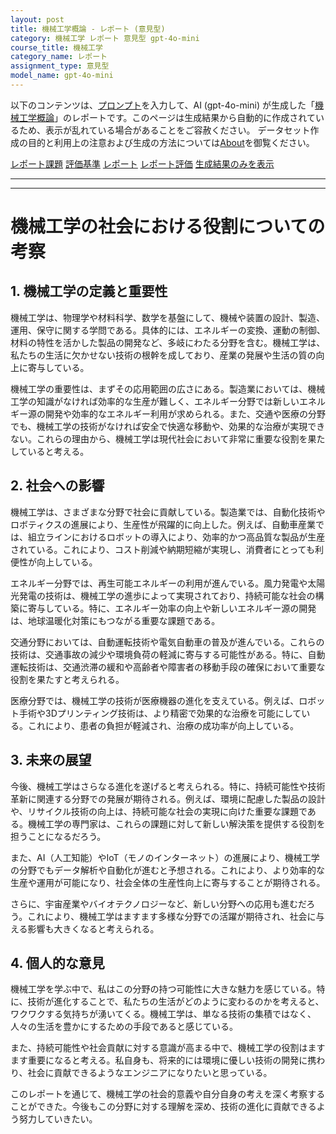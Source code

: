 ```yaml
---
layout: post
title: 機械工学概論 - レポート (意見型)
category: 機械工学 レポート 意見型 gpt-4o-mini
course_title: 機械工学
category_name: レポート
assignment_type: 意見型
model_name: gpt-4o-mini
---
```


以下のコンテンツは、[プロンプト](http://127.0.0.1:8000/generated/機械工学/gpt-4o-mini/prompt_レポート-意見型.md)を入力して、AI (gpt-4o-mini) が生成した「[機械工学概論](/contents/機械工学/)」のレポートです。このページは生成結果から自動的に作成されているため、表示が乱れている場合があることをご容赦ください。
データセット作成の目的と利用上の注意および生成の方法については[About](/About)を御覧ください。

[レポート課題](../レポート課題-意見型)
[評価基準](../評価基準-意見型)
[レポート](../レポート-意見型)
[レポート評価](../レポート評価-意見型)
[生成結果のみを表示](http://127.0.0.1:8000/generated/機械工学/gpt-4o-mini/レポート-意見型.md)
  

***
***
  
# 機械工学の社会における役割についての考察

## 1. 機械工学の定義と重要性

機械工学は、物理学や材料科学、数学を基盤にして、機械や装置の設計、製造、運用、保守に関する学問である。具体的には、エネルギーの変換、運動の制御、材料の特性を活かした製品の開発など、多岐にわたる分野を含む。機械工学は、私たちの生活に欠かせない技術の根幹を成しており、産業の発展や生活の質の向上に寄与している。

機械工学の重要性は、まずその応用範囲の広さにある。製造業においては、機械工学の知識がなければ効率的な生産が難しく、エネルギー分野では新しいエネルギー源の開発や効率的なエネルギー利用が求められる。また、交通や医療の分野でも、機械工学の技術がなければ安全で快適な移動や、効果的な治療が実現できない。これらの理由から、機械工学は現代社会において非常に重要な役割を果たしていると考える。

## 2. 社会への影響

機械工学は、さまざまな分野で社会に貢献している。製造業では、自動化技術やロボティクスの進展により、生産性が飛躍的に向上した。例えば、自動車産業では、組立ラインにおけるロボットの導入により、効率的かつ高品質な製品が生産されている。これにより、コスト削減や納期短縮が実現し、消費者にとっても利便性が向上している。

エネルギー分野では、再生可能エネルギーの利用が進んでいる。風力発電や太陽光発電の技術は、機械工学の進歩によって実現されており、持続可能な社会の構築に寄与している。特に、エネルギー効率の向上や新しいエネルギー源の開発は、地球温暖化対策にもつながる重要な課題である。

交通分野においては、自動運転技術や電気自動車の普及が進んでいる。これらの技術は、交通事故の減少や環境負荷の軽減に寄与する可能性がある。特に、自動運転技術は、交通渋滞の緩和や高齢者や障害者の移動手段の確保において重要な役割を果たすと考えられる。

医療分野では、機械工学の技術が医療機器の進化を支えている。例えば、ロボット手術や3Dプリンティング技術は、より精密で効果的な治療を可能にしている。これにより、患者の負担が軽減され、治療の成功率が向上している。

## 3. 未来の展望

今後、機械工学はさらなる進化を遂げると考えられる。特に、持続可能性や技術革新に関連する分野での発展が期待される。例えば、環境に配慮した製品の設計や、リサイクル技術の向上は、持続可能な社会の実現に向けた重要な課題である。機械工学の専門家は、これらの課題に対して新しい解決策を提供する役割を担うことになるだろう。

また、AI（人工知能）やIoT（モノのインターネット）の進展により、機械工学の分野でもデータ解析や自動化が進むと予想される。これにより、より効率的な生産や運用が可能になり、社会全体の生産性向上に寄与することが期待される。

さらに、宇宙産業やバイオテクノロジーなど、新しい分野への応用も進むだろう。これにより、機械工学はますます多様な分野での活躍が期待され、社会に与える影響も大きくなると考えられる。

## 4. 個人的な意見

機械工学を学ぶ中で、私はこの分野の持つ可能性に大きな魅力を感じている。特に、技術が進化することで、私たちの生活がどのように変わるのかを考えると、ワクワクする気持ちが湧いてくる。機械工学は、単なる技術の集積ではなく、人々の生活を豊かにするための手段であると感じている。

また、持続可能性や社会貢献に対する意識が高まる中で、機械工学の役割はますます重要になると考える。私自身も、将来的には環境に優しい技術の開発に携わり、社会に貢献できるようなエンジニアになりたいと思っている。

このレポートを通じて、機械工学の社会的意義や自分自身の考えを深く考察することができた。今後もこの分野に対する理解を深め、技術の進化に貢献できるよう努力していきたい。
